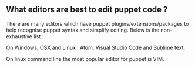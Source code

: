
## What editors are best to edit puppet code ?

There are many editors which have puppet plugins/extensions/packages to help recognise puppet syntax and simplify editing. Below is the non-exhaustive list :

On Windows, OSX and Linux : Atom, Visual Studio Code and Sublime text.

On linux command line the most popular editor for puppet is VIM. 
